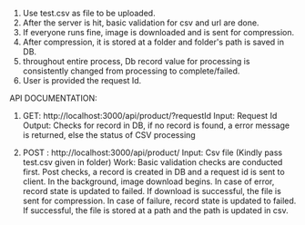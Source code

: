 1. Use test.csv as file to be uploaded.
2. After the server is hit, basic validation for csv and url are done.
3. If everyone runs fine, image is downloaded and is sent for compression.
4. After compression, it is stored at a folder and folder's path is saved in DB.
5. throughout entire process, Db record value for processing is consistently changed from processing to complete/failed.
6. User is provided the request Id.

API DOCUMENTATION:

1. GET: http://localhost:3000/api/product/?requestId
    Input: Request Id
    Output: Checks for record in DB, if no record is found, a error message is returned, else the status of CSV processing

2. POST : http://localhost:3000/api/product/
    Input: Csv file (Kindly pass test.csv given in folder)
    Work: Basic validation checks are conducted first. Post checks, a record is created in DB and a request id is sent to client. In the background, image download begins. In case of error, record state is updated to failed. If download is successful, the file is sent for compression. In case of failure, record state is updated to failed. If successful, the file is stored at a path and the path is updated in csv.

